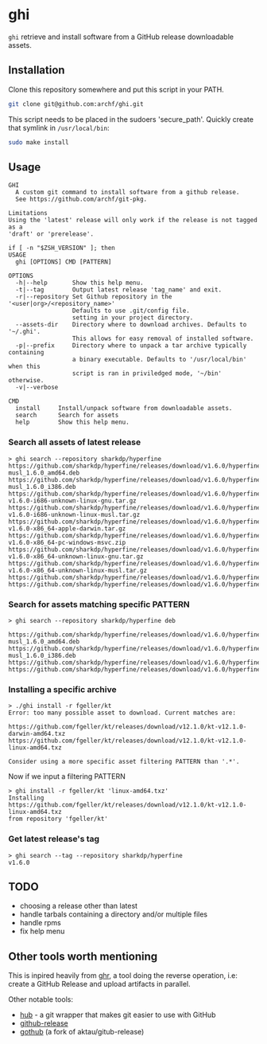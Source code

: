 # ghi

`ghi` retrieve and install software from a GitHub release downloadable assets.

## Installation

Clone this repository somewhere and put this script in your PATH.

```bash
git clone git@github.com:archf/ghi.git
```

This script needs to be placed in the sudoers 'secure_path'. Quickly create
that symlink in `/usr/local/bin`:

```bash
sudo make install
```

## Usage

```
GHI
  A custom git command to install software from a github release.
  See https://github.com/archf/git-pkg.

Limitations
Using the 'latest' release will only work if the release is not tagged as a
'draft' or 'prerelease'.

if [ -n "$ZSH_VERSION" ]; then
USAGE
  ghi [OPTIONS] CMD [PATTERN]

OPTIONS
  -h|--help       Show this help menu.
  -t|--tag        Output latest release 'tag_name' and exit.
  -r|--repository Set Github repository in the '<user|org>/<repository_name>'
                  Defaults to use .git/config file.
                  setting in your project directory.
  --assets-dir    Directory where to download archives. Defaults to '~/.ghi'.
                  This allows for easy removal of installed software.
  -p|--prefix     Directory where to unpack a tar archive typically containing
                  a binary executable. Defaults to '/usr/local/bin' when this
                  script is ran in priviledged mode, '~/bin' otherwise.
  -v|--verbose

CMD
  install     Install/unpack software from downloadable assets.
  search      Search for assets
  help        Show this help menu.
```

### Search all assets of latest release

```
> ghi search --repository sharkdp/hyperfine
https://github.com/sharkdp/hyperfine/releases/download/v1.6.0/hyperfine-musl_1.6.0_amd64.deb
https://github.com/sharkdp/hyperfine/releases/download/v1.6.0/hyperfine-musl_1.6.0_i386.deb
https://github.com/sharkdp/hyperfine/releases/download/v1.6.0/hyperfine-v1.6.0-i686-unknown-linux-gnu.tar.gz
https://github.com/sharkdp/hyperfine/releases/download/v1.6.0/hyperfine-v1.6.0-i686-unknown-linux-musl.tar.gz
https://github.com/sharkdp/hyperfine/releases/download/v1.6.0/hyperfine-v1.6.0-x86_64-apple-darwin.tar.gz
https://github.com/sharkdp/hyperfine/releases/download/v1.6.0/hyperfine-v1.6.0-x86_64-pc-windows-msvc.zip
https://github.com/sharkdp/hyperfine/releases/download/v1.6.0/hyperfine-v1.6.0-x86_64-unknown-linux-gnu.tar.gz
https://github.com/sharkdp/hyperfine/releases/download/v1.6.0/hyperfine-v1.6.0-x86_64-unknown-linux-musl.tar.gz
https://github.com/sharkdp/hyperfine/releases/download/v1.6.0/hyperfine_1.6.0_amd64.deb
https://github.com/sharkdp/hyperfine/releases/download/v1.6.0/hyperfine_1.6.0_i386.deb
```

### Search for assets matching specific PATTERN

```
> ghi search --repository sharkdp/hyperfine deb

https://github.com/sharkdp/hyperfine/releases/download/v1.6.0/hyperfine-musl_1.6.0_amd64.deb
https://github.com/sharkdp/hyperfine/releases/download/v1.6.0/hyperfine-musl_1.6.0_i386.deb
https://github.com/sharkdp/hyperfine/releases/download/v1.6.0/hyperfine_1.6.0_amd64.deb
https://github.com/sharkdp/hyperfine/releases/download/v1.6.0/hyperfine_1.6.0_i386.deb
```

### Installing a specific archive

```
> ./ghi install -r fgeller/kt
Error: too many possible asset to download. Current matches are:

https://github.com/fgeller/kt/releases/download/v12.1.0/kt-v12.1.0-darwin-amd64.txz
https://github.com/fgeller/kt/releases/download/v12.1.0/kt-v12.1.0-linux-amd64.txz

Consider using a more specific asset filtering PATTERN than '.*'.
```

Now if we input a filtering PATTERN

```
> ghi install -r fgeller/kt 'linux-amd64.txz'
Installing
https://github.com/fgeller/kt/releases/download/v12.1.0/kt-v12.1.0-linux-amd64.txz
from repository 'fgeller/kt'
```

### Get latest release's tag

```
> ghi search --tag --repository sharkdp/hyperfine
v1.6.0
```

## TODO

- choosing a release other than latest
- handle tarbals containing a directory and/or multiple files
- handle rpms
- fix help menu

## Other tools worth mentioning

This is inpired heavily from [ghr](https://github.com/tcnksm/ghr), a tool doing
the reverse operation, i.e: create a GitHub Release and upload artifacts in
parallel.

Other notable tools:
- [hub](https://github.com/github/hub) - a git wrapper that makes git easier to use with GitHub
- [github-release](https://github.com/aktau/github-release)
- [gothub](https://github.com/itchio/gothub) (a fork of aktau/gitub-release)

